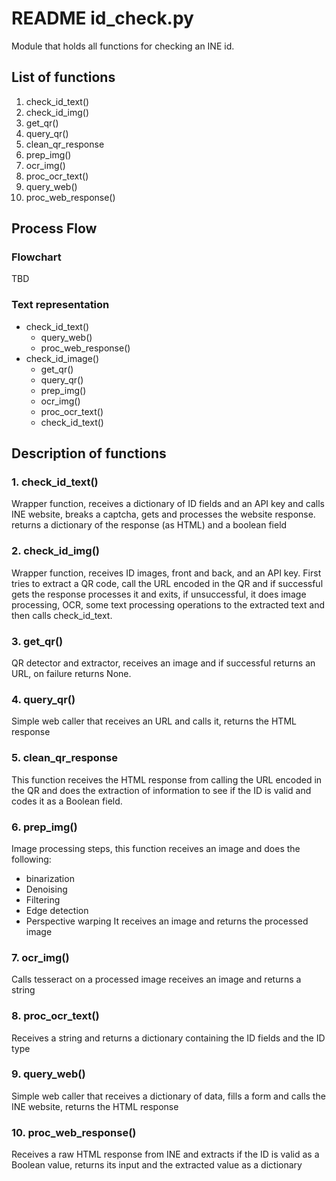 # README id_check.py 

Module that holds all functions for checking an INE id.

## List of functions

1. check_id_text()
2. check_id_img()
3. get_qr()
4. query_qr()
5. clean_qr_response
6. prep_img()
7. ocr_img()
8. proc_ocr_text()
9. query_web()
10. proc_web_response()

## Process Flow

### Flowchart

TBD

### Text representation

- check_id_text()
	- query_web()
	- proc_web_response()
- check_id_image()
	- get_qr()
	- query_qr()
	- prep_img()
	- ocr_img()
	- proc_ocr_text()
	- check_id_text()

## Description of functions

### 1. check_id_text()

Wrapper function, receives a dictionary of ID fields and an API key and
calls INE website, breaks a captcha, gets and processes the website 
response. returns a dictionary of the response (as HTML) and a boolean field

### 2. check_id_img()

Wrapper function, receives ID images, front and back, and an API key. First
tries to extract a QR code, call the URL encoded in the QR and if successful
gets the response processes it and exits, if unsuccessful, it does image processing,
OCR, some text processing operations to the extracted text and then calls
check_id_text.


### 3. get_qr()

QR detector and extractor, receives an image and if successful returns an
URL, on failure returns None.

### 4. query_qr()

Simple web caller that receives an URL and calls it, returns the HTML response

### 5. clean_qr_response

This function receives the HTML response from calling the URL encoded in the QR
and does the extraction of information to see if the ID is valid and codes it as
a Boolean field.

### 6. prep_img()

Image processing steps, this function receives an image and does the following:

- binarization
- Denoising
- Filtering
- Edge detection
- Perspective warping
It receives an image and returns the processed image

### 7. ocr_img()

Calls tesseract on a processed image
receives an image and returns a string

### 8. proc_ocr_text()

Receives a string and returns a dictionary containing the ID fields and the
ID type

### 9. query_web()

Simple web caller that receives a dictionary of data, fills a form and 
calls the INE website, returns the HTML response

### 10. proc_web_response()

Receives a raw HTML response from INE and extracts if the ID is valid as a
Boolean value, returns its input and the extracted value as a dictionary
